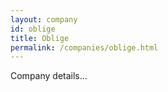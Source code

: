 ```yaml
---
layout: company
id: oblige
title: Oblige
permalink: /companies/oblige.html
---
```


Company details...